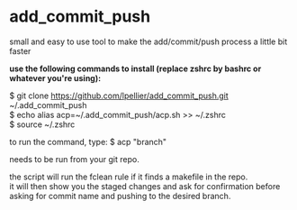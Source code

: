 # add_commit_push
small and easy to use tool to make the add/commit/push process a little bit faster

<b>use the following commands to install (replace zshrc by bashrc or whatever you're using):</b>

$ git clone https://github.com/lpellier/add_commit_push.git \~/.add_commit_push<br>
$ echo alias acp=\~/.add_commit_push/acp.sh >> ~/.zshrc<br>
$ source ~/.zshrc

to run the command, type:
$ acp "branch"

needs to be run from your git repo.

the script will run the fclean rule if it finds a makefile in the repo.<br>
it will then show you the staged changes and ask for confirmation before asking for commit name and pushing to the desired branch.
